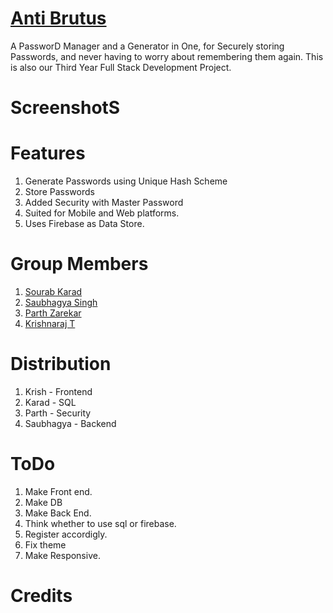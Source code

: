 # [Anti Brutus](https://antibrutus.surge.sh)

A PassworD Manager and a Generator in One, for Securely storing Passwords, and never having to worry about remembering them again.
This is also our Third Year Full Stack Development Project.

# ScreenshotS

# Features

1. Generate Passwords using Unique Hash Scheme
2. Store Passwords
3. Added Security with Master Password
4. Suited for Mobile and Web platforms.
5. Uses Firebase as Data Store.

# Group Members

1. [Sourab Karad](https://github.com/sourab777karad)
2. [Saubhagya Singh](https://github.com/SaubhagyaSingh)
3. [Parth Zarekar](https://github.com/Parth4123)
4. [Krishnaraj T](https://krishnarajt.surge.sh)

# Distribution

1. Krish - Frontend
2. Karad - SQL
3. Parth - Security
4. Saubhagya - Backend

# ToDo

1. Make Front end.
2. Make DB
3. Make Back End.
4. Think whether to use sql or firebase.
5. Register accordigly.
6. Fix theme
7. Make Responsive.

# Credits
